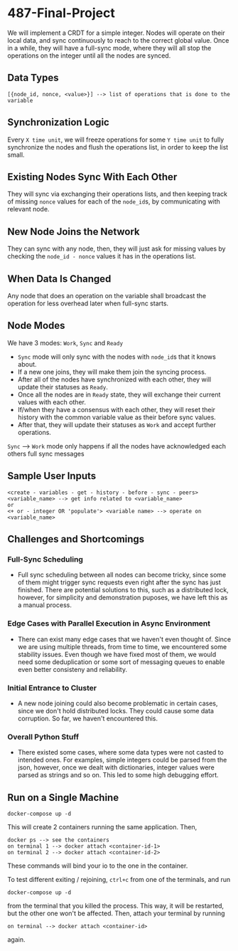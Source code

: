 # 487-Final-Project
We will implement a CRDT for a simple integer. Nodes will operate on their local data, and sync continuously to reach to the correct global value. Once in a while, they will have a full-sync mode,
where they will all stop the operations on the integer until all the nodes are synced.

## Data Types
```
[{node_id, nonce, <value>}] --> list of operations that is done to the variable
```

## Synchronization Logic
Every `X time unit`, we will freeze operations for some `Y time unit` to fully synchronize the nodes and flush the operations list, in order to keep the list small.

## Existing Nodes Sync With Each Other
They will sync via exchanging their operations lists, and then keeping track of missing `nonce` values for each of the `node_id`s, by communicating with relevant node.

## New Node Joins the Network
They can sync with any node, then, they will just ask for missing values by checking the `node_id - nonce` values it has in the operations list.

## When Data Is Changed
Any node that does an operation on the variable shall broadcast the operation for less overhead later when full-sync starts.

## Node Modes
We have 3 modes: `Work`, `Sync` and `Ready`
- `Sync` mode will only sync with the nodes with `node_id`s that it knows about.
- If a new one joins, they will make them join the syncing process.
- After all of the nodes have synchronized with each other, they will update their statuses as `Ready`.
- Once all the nodes are in `Ready` state, they will exchange their current values with each other.
- If/when they have a consensus with each other, they will reset their history with the common variable value as their before sync values.
- After that, they will update their statuses as `Work` and accept further operations.

`Sync` --> `Work` mode only happens if all the nodes have acknowledged each others full sync messages

## Sample User Inputs
```
<create - variables - get - history - before - sync - peers> <variable_name> --> get info related to <variable_name>
or
<+ or - integer OR 'populate'> <variable name> --> operate on <variable_name>
```

## Challenges and Shortcomings
### Full-Sync Scheduling
- Full sync scheduling between all nodes can become tricky, since some of them might trigger sync requests even right after the sync has just finished. There are potential solutions to this, such as a distributed lock, however, for simplicity and demonstration puposes, we have left this as a manual process.

### Edge Cases with Parallel Execution in Async Environment
- There can exist many edge cases that we haven't even thought of. Since we are using multiple threads, from time to time, we encountered some stability issues. Even though we have fixed most of them, we would need some deduplication or some sort of messaging queues to enable even better consisteny and reliability.

### Initial Entrance to Cluster
- A new node joining could also become problematic in certain cases, since we don't hold distributed locks. They could cause some data corruption. So far, we haven't encountered this.

### Overall Python Stuff
- There existed some cases, where some data types were not casted to intended ones. For examples, simple integers could be parsed from the json, however, once we dealt with dictionaries, integer values were parsed as strings and so on. This led to some high debugging effort.


## Run on a Single Machine
```
docker-compose up -d
```
This will create 2 containers running the same application. Then,
```
docker ps --> see the containers
on terminal 1 --> docker attach <container-id-1>
on terminal 2 --> docker attach <container-id-2>
```
These commands will bind your io to the one in the container.

To test different exiting / rejoining, `ctrl+c` from one of the terminals, and run 
```
docker-compose up -d
```
from the terminal that you killed the process. This way, it will be restarted, but the other one won't be affected. Then, attach your terminal by running 
```
on terminal --> docker attach <container-id>
```
again.


